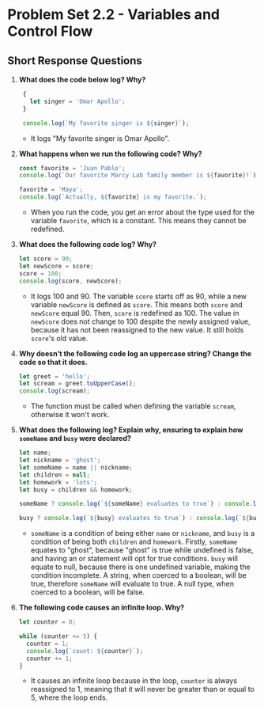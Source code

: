 # Problem Set 2.2 - Variables and Control Flow
## Short Response Questions

1. **What does the code below log? Why?**
   ```javascript
    {
      let singer = 'Omar Apollo';
    }

    console.log(`My favorite singer is ${singer}`);
   ```
   - It logs "My favorite singer is Omar Apollo".

2. **What happens when we run the following code? Why?**
   ```javascript
   const favorite = 'Juan Pablo';
   console.log(`Our favorite Marcy Lab family member is ${favorite}!`);

   favorite = 'Maya';
   console.log(`Actually, ${favorite} is my favorite.`);
   ```
   - When you run the code, you get an error about the type used for the variable `favorite`, which is a constant. This means they cannot be redefined.

3. **What does the following code log? Why?**
   ```javascript
   let score = 90; 
   let newScore = score;
   score = 100; 
   console.log(score, newScore);
   ```
   - It logs 100 and 90. The variable `score` starts off as 90, while a new variable `newScore` is defined as `score`. This means both `score` and `newScore` equal 90. Then, `score` is redefined as 100. The value in `newScore` does not change to 100 despite the newly assigned value, because it has not been reassigned to the new value. It still holds `score`'s old value.

4. **Why doesn't the following code log an uppercase string? Change the code so that it does.**
   ```javascript
   let greet = 'hello';
   let scream = greet.toUpperCase();
   console.log(scream); 
   ```
   - The function must be called when defining the variable `scream`, otherwise it won't work.

5. **What does the following log? Explain why, ensuring to explain how `someName` and `busy` were declared?**
   ```javascript
   let name;
   let nickname = 'ghost';
   let someName = name || nickname;
   let children = null;
   let homework = 'lots';
   let busy = children && homework;

   someName ? console.log(`${someName} evaluates to true`) : console.log(`${someName} evaluates to false.`);

   busy ? console.log(`${busy} evaluates to true`) : console.log(`${busy} evaluates to false.`);
   ```
   - `someName` is a condition of being either  `name` or `nickname`, and `busy` is a condition of being both `children` and `homework`. Firstly, `someName` equates to "ghost", because "ghost" is true while undefined is false, and having an or statement will opt for true conditions. `busy` will equate to null, because there is one undefined variable, making the condition incomplete. A string, when coerced to a boolean, will be true, therefore `someName` will evaluate to true. A null type, when coerced to a boolean, will be false. 

6. **The following code causes an infinite loop. Why?**
   ```javascript
   let counter = 0;

   while (counter <= 5) {
     counter = 1;
     console.log(`count: ${counter}`);
     counter += 1;
   }
   ```
   - It causes an infinite loop because in the loop, `counter` is always reassigned to 1, meaning that it will never be greater than or equal to 5, where the loop ends. 